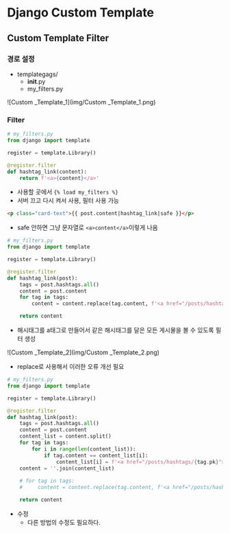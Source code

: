 # Django Custom Template

## Custom Template Filter

### 경로 설정

* templategags/
  * __init__.py
  * my_filters.py

![Custom _Template_1](img/Custom _Template_1.png)

### Filter

```python
# my_filters.py
from django import template

register = template.Library()

@register.filter
def hashtag_link(content):
    return f'<a>{content}</a>'
```

* 사용할 곳에서 `{% load my_filters %}`
* 서버 끄고 다시 켜서 사용, 필터 사용 가능

```html
<p class="card-text">{{ post.content|hashtag_link|safe }}</p>
```

* safe 안하면 그냥 문자열로 `<a>content</a>`이렇게 나옴



```python
# my_filters.py
from django import template

register = template.Library()

@register.filter
def hashtag_link(post):
    tags = post.hashtags.all()
    content = post.content
    for tag in tags:
        content = content.replace(tag.content, f'<a href="/posts/hashtags/{tag.pk}">{tag.content}</a>')

    return content
```

* 해시태그를 a태그로 만들어서 같은 해시태그를 달은 모든 게시물을 볼 수 있도록 필터 생성

![Custom _Template_2](img/Custom _Template_2.png)

* replace로 사용해서 이러한 오류 개선 필요

```python
# my_filters.py
from django import template

register = template.Library()

@register.filter
def hashtag_link(post):
    tags = post.hashtags.all()
    content = post.content
    content_list = content.split()
    for tag in tags:
        for i in range(len(content_list)):
            if tag.content == content_list[i]:
                content_list[i] = f'<a href="/posts/hashtags/{tag.pk}">{tag.content}</a>'
    content = ''.join(content_list)
    
    # for tag in tags:
    #     content = content.replace(tag.content, f'<a href="/posts/hashtags/{tag.pk}">{tag.content}</a>')

    return content
```

* 수정
  * 다른 방법의 수정도 필요하다.